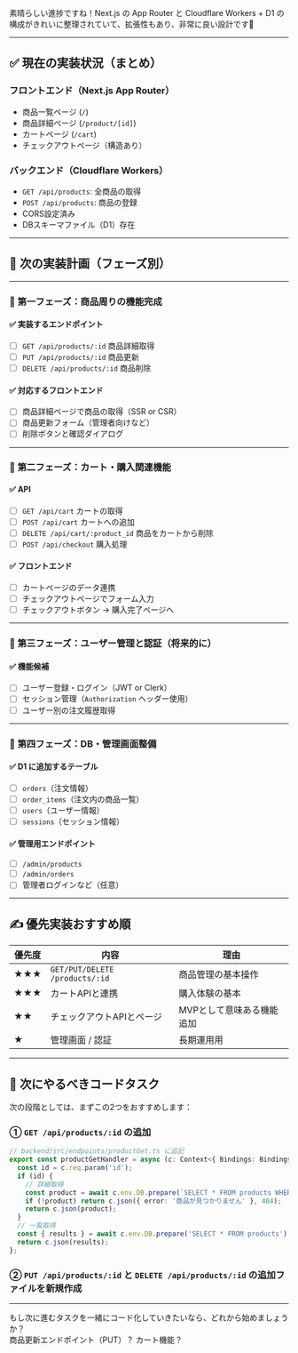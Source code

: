 素晴らしい進捗ですね！Next.js の App Router と Cloudflare Workers + D1 の構成がきれいに整理されていて、拡張性もあり、非常に良い設計です👏

---

## ✅ 現在の実装状況（まとめ）

### フロントエンド（Next.js App Router）
- 商品一覧ページ (`/`)
- 商品詳細ページ (`/product/[id]`)
- カートページ (`/cart`)
- チェックアウトページ（構造あり）

### バックエンド（Cloudflare Workers）
- `GET /api/products`: 全商品の取得
- `POST /api/products`: 商品の登録
- CORS設定済み
- DBスキーマファイル（D1）存在

---

## 🧭 次の実装計画（フェーズ別）

---

### 🚧 **第一フェーズ：商品周りの機能完成**

#### ✅ 実装するエンドポイント
- [ ] `GET /api/products/:id` 商品詳細取得
- [ ] `PUT /api/products/:id` 商品更新
- [ ] `DELETE /api/products/:id` 商品削除

#### ✅ 対応するフロントエンド
- [ ] 商品詳細ページで商品の取得（SSR or CSR）
- [ ] 商品更新フォーム（管理者向けなど）
- [ ] 削除ボタンと確認ダイアログ

---

### 🛒 **第二フェーズ：カート・購入関連機能**

#### ✅ API
- [ ] `GET /api/cart` カートの取得
- [ ] `POST /api/cart` カートへの追加
- [ ] `DELETE /api/cart/:product_id` 商品をカートから削除
- [ ] `POST /api/checkout` 購入処理

#### ✅ フロントエンド
- [ ] カートページのデータ連携
- [ ] チェックアウトページでフォーム入力
- [ ] チェックアウトボタン → 購入完了ページへ

---

### 👤 **第三フェーズ：ユーザー管理と認証（将来的に）**

#### ✅ 機能候補
- [ ] ユーザー登録・ログイン（JWT or Clerk）
- [ ] セッション管理（`Authorization` ヘッダー使用）
- [ ] ユーザー別の注文履歴取得

---

### 💾 **第四フェーズ：DB・管理画面整備**

#### ✅ D1 に追加するテーブル
- [ ] `orders`（注文情報）
- [ ] `order_items`（注文内の商品一覧）
- [ ] `users`（ユーザー情報）
- [ ] `sessions`（セッション情報）

#### ✅ 管理用エンドポイント
- [ ] `/admin/products`
- [ ] `/admin/orders`
- [ ] 管理者ログインなど（任意）

---

## ✍️ 優先実装おすすめ順

| 優先度 | 内容                             | 理由                       |
|--------|----------------------------------|----------------------------|
| ★★★    | `GET/PUT/DELETE /products/:id`   | 商品管理の基本操作        |
| ★★★    | カートAPIと連携                 | 購入体験の基本             |
| ★★     | チェックアウトAPIとページ        | MVPとして意味ある機能追加 |
| ★      | 管理画面 / 認証                 | 長期運用用                 |

---

## 🧩 次にやるべきコードタスク

次の段階としては、まずこの2つをおすすめします：

### ① `GET /api/products/:id` の追加
```ts
// backend/src/endpoints/productGet.ts に追記
export const productGetHandler = async (c: Context<{ Bindings: Bindings }>) => {
  const id = c.req.param('id');
  if (id) {
    // 詳細取得
    const product = await c.env.DB.prepare(`SELECT * FROM products WHERE id = ?`).bind(id).first();
    if (!product) return c.json({ error: '商品が見つかりません' }, 404);
    return c.json(product);
  }
  // 一覧取得
  const { results } = await c.env.DB.prepare('SELECT * FROM products').all();
  return c.json(results);
};
```

### ② `PUT /api/products/:id` と `DELETE /api/products/:id` の追加ファイルを新規作成

---

もし次に進むタスクを一緒にコード化していきたいなら、どれから始めましょうか？  
商品更新エンドポイント（PUT）？ カート機能？